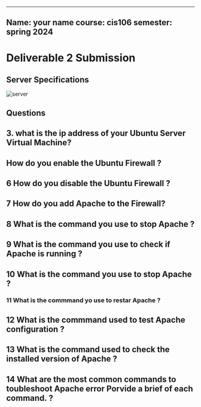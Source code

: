 ---
Name: your name
course: cis106
semester: spring 2024
----
# Deliverable 2 Submission 

## Server Specifications 
![server](server.phot1.png)

## Questions 

## 3. what is the ip address of your Ubuntu Server Virtual Machine?

## How do you enable the Ubuntu Firewall ?

## 6 How do you disable the Ubuntu Firewall ?

## 7 How do you add Apache to the Firewall?

## 8 What is the command you use to stop Apache ?

## 9 What is the command you use to check if Apache is running ?

## 10 What is the command you use to stop Apache ?

### 11 What is the commmand yo use to restar Apache ?


## 12  What is the commmand used to test Apache configuration ?


## 13 What is the command used to check the installed version of Apache ?

## 14 What are the most common commands to toubleshoot Apache error Porvide a brief of each command. ?